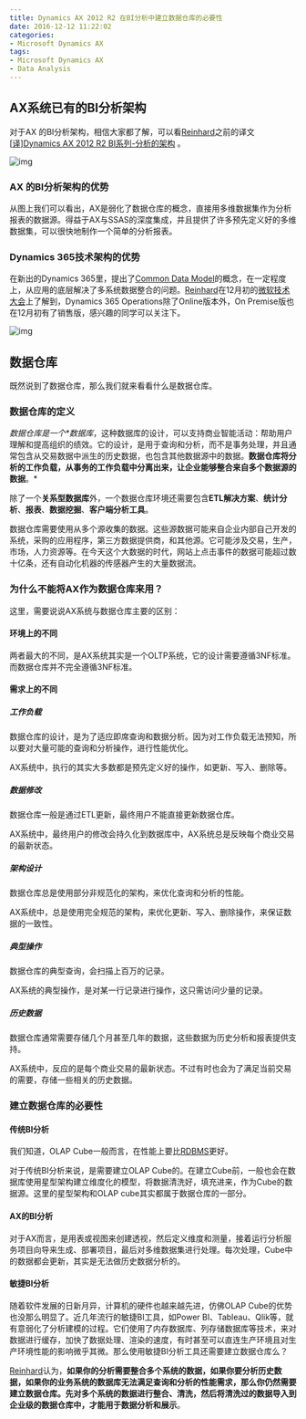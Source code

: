 ```yaml
---
title: Dynamics AX 2012 R2 在BI分析中建立数据仓库的必要性
date: 2016-12-12 11:22:02
categories:
- Microsoft Dynamics AX
tags:
- Microsoft Dynamics AX
- Data Analysis
---
```


## AX系统已有的BI分析架构

对于AX 的BI分析架构，相信大家都了解，可以看[Reinhard](http://cnblogs.com/msdynax)之前的译文[[译\]Dynamics AX 2012 R2 BI系列-分析的架构](http://www.cnblogs.com/msdynax/p/4864332.html) 。

![img](https://images2015.cnblogs.com/blog/453825/201510/453825-20151009162507706-1003974821.png)

### AX 的BI分析架构的优势

从图上我们可以看出，AX是弱化了数据仓库的概念，直接用多维数据集作为分析报表的数据源。得益于AX与SSAS的深度集成，并且提供了许多预先定义好的多维数据集，可以很快地制作一个简单的分析报表。

### Dynamics 365技术架构的优势

在新出的Dynamics 365里，提出了[Common Data Model](https://community.dynamics.com/crm/b/waynewaltonscrmblog/archive/2016/09/23/business-introduction-to-common-data-model)的概念，在一定程度上，从应用的底层解决了多系统数据整合的问题。[Reinhard](http://cnblogs.com/msdynax)在12月初的[微软技术大会](https://www.microsoft.com/china/ignite/2016/)上了解到，Dynamics 365 Operations除了Online版本外，On Premise版也在12月初有了销售版，感兴趣的同学可以关注下。

![img](https://images2015.cnblogs.com/blog/453825/201612/453825-20161212112114042-1416242613.png)

## 数据仓库

既然说到了数据仓库，那么我们就来看看什么是数据仓库。

### 数据仓库的定义

*数据仓库是一个\**数据库**，这种数据库的设计，可以支持商业智能活动：帮助用户理解和提高组织的绩效。它的设计，是用于查询和分析，而不是事务处理，并且通常包含从交易数据中派生的历史数据，也包含其他数据源中的数据。**数据仓库将分析的工作负载，从事务的工作负载中分离出来，让企业能够整合来自多个数据源的数据**。*

除了一个**关系型数据库**外，一个数据仓库环境还需要包含**ETL解决方案**、**统计分析**、**报表**、**数据挖掘**、**客户端分析工具**。

数据仓库需要使用从多个源收集的数据。这些源数据可能来自企业内部自己开发的系统，采购的应用程序，第三方数据提供商，和其他源。它可能涉及交易，生产，市场，人力资源等。在今天这个大数据的时代，网站上点击事件的数据可能超过数十亿条，还有自动化机器的传感器产生的大量数据流。

### 为什么不能将AX作为数据仓库来用？

这里，需要说说AX系统与数据仓库主要的区别：

#### 环境上的不同

两者最大的不同，是AX系统其实是一个OLTP系统，它的设计需要遵循3NF标准。而数据仓库并不完全遵循3NF标准。

#### 需求上的不同

##### 工作负载

数据仓库的设计，是为了适应即席查询和数据分析。因为对工作负载无法预知，所以要对大量可能的查询和分析操作，进行性能优化。

AX系统中，执行的其实大多数都是预先定义好的操作，如更新、写入、删除等。

##### 数据修改

数据仓库一般是通过ETL更新，最终用户不能直接更新数据仓库。

AX系统中，最终用户的修改会持久化到数据库中，AX系统总是反映每个商业交易的最新状态。

##### 架构设计

数据仓库总是使用部分非规范化的架构，来优化查询和分析的性能。

AX系统中，总是使用完全规范的架构，来优化更新、写入、删除操作，来保证数据的一致性。

##### 典型操作

数据仓库的典型查询，会扫描上百万的记录。

AX系统的典型操作，是对某一行记录进行操作，这只需访问少量的记录。

##### 历史数据

数据仓库通常需要存储几个月甚至几年的数据，这些数据为历史分析和报表提供支持。

AX系统中，反应的是每个商业交易的最新状态。不过有时也会为了满足当前交易的需要，存储一些相关的历史数据。

### 建立数据仓库的必要性

#### 传统BI分析

我们知道，OLAP Cube一般而言，在性能上要比[RDBMS](https://en.wikipedia.org/wiki/Relational_database_management_system)更好。

对于传统BI分析来说，是需要建立OLAP Cube的。在建立Cube前，一般也会在数据库使用星型架构建立维度化的模型，将数据清洗好，填充进来，作为Cube的数据源。这里的星型架构和OLAP cube其实都属于数据仓库的一部分。

#### AX的BI分析

对于AX而言，是用表或视图来创建透视，然后定义维度和测量，接着运行分析服务项目向导来生成、部署项目，最后对多维数据集进行处理。每次处理，Cube中的数据都会更新，其实是无法做历史数据分析的。

#### 敏捷BI分析

随着软件发展的日新月异，计算机的硬件也越来越先进，仿佛OLAP Cube的优势也没那么明显了。近几年流行的敏捷BI工具，如Power BI、Tableau、Qlik等，就有意弱化了分析建模的过程。它们使用了内存数据库、列存储数据库等技术，来对数据进行缓存，加快了数据处理、渲染的速度，有时甚至可以直连生产环境且对生产环境性能的影响微乎其微。那么使用敏捷BI分析工具还需要建立数据仓库么？

[Reinhard](http://cnblogs.com/msdynax)认为，**如果你的分析需要整合多个系统的数据，如果你要分析历史数据，如果你的业务系统的数据库无法满足查询和分析的性能需求，那么你仍然需要建立数据仓库。先对多个系统的数据进行整合、清洗，然后将清洗过的数据导入到企业级的数据仓库中，才能用于数据分析和展示**。